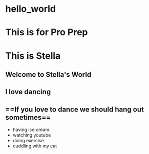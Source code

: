 # hello_world
# This is for Pro Prep
# This is Stella
**Welcome to Stella's World**
---
**I love dancing**
---
==If you love to dance we should hang out sometimes==
---
- having ice cream
- watching youtube
- doing exercise
- cuddling with my cat
